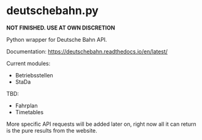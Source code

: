 # deutschebahn.py

**NOT FINISHED. USE AT OWN DISCRETION**

Python wrapper for Deutsche Bahn API.

Documentation:
https://deutschebahn.readthedocs.io/en/latest/

Current modules:
* Betriebsstellen
* StaDa

TBD:
* Fahrplan
* Timetables

More specific API requests will be added later on, right now all 
it can return is the pure results from the website.
